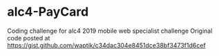 # alc4-PayCard
Coding challenge for alc4 2019 mobile web specialist challenge
Original code posted at https://gist.github.com/waptik/c34dac304e8451dce38bf3473f1d6cef
